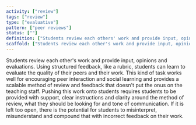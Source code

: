 ```yaml
---
activity: ["review"]
tags: ["review"]
type: ["evaluative"]
pattern: ["peer reviews"]
status: [""]
definition: ["Students review each others' work and provide input, opinion and evaluation. When used in conjunction with an assessment structure like a rubric, students can learn to evaluate the quality of others and their own work. "]
scaffold: ["Students review each other's work and provide input, opinions and evaluations. Using structured feedback, like a rubric, students can learn to evaluate the quality of their peers and their work. This kind of task works well for encouraging peer interaction and social learning and provides a scalable method of review and feedback that doesn't put the onus on the teaching staff. Pushing this work onto students requires students to be provided with support, clear instructions and clarity around the method of review, what they should be looking for and tone of communication. If it is left too open, there is the potential for students to misinterpret, misunderstand and compound that with incorrect feedback on their work."]
---
```


Students review each other's work and provide input, opinions and evaluations. Using structured feedback, like a rubric, students can learn to evaluate the quality of their peers and their work. This kind of task works well for encouraging peer interaction and social learning and provides a scalable method of review and feedback that doesn't put the onus on the teaching staff. Pushing this work onto students requires students to be provided with support, clear instructions and clarity around the method of review, what they should be looking for and tone of communication. If it is left too open, there is the potential for students to misinterpret, misunderstand and compound that with incorrect feedback on their work.
